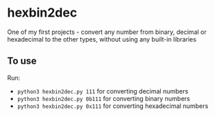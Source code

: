 # hexbin2dec
One of my first projects - convert any number from binary, decimal or hexadecimal to the other types, without using any built-in libraries

## To use
Run:
- `python3 hexbin2dec.py 111` for converting decimal numbers
- `python3 hexbin2dec.py 0b111` for converting binary numbers
- `python3 hexbin2dec.py 0x111` for converting hexadecimal numbers
